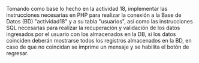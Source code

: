 Tomando como base lo hecho en la actividad 18, implementar las instrucciones necesarias en PHP para realizar la conexión a la Base de Datos (BD) "actividad18" y a su tabla "usuarios", así como las instrucciones SQL necesarias para realizar la recuperación y validación de los datos ingresados por el usuario con los almacenados en la DB, si los datos coinciden deberán mostrarse todos los registros almacenados en la BD, en caso de que no coincidan se imprime un mensaje y se habilita el botón de regresar.
